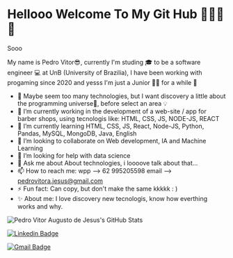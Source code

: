 # Hellooo Welcome To My Git Hub 👨🏾‍💻🚀
 
Sooo
<p>
My name is Pedro Vitor😎, currently I'm studing 🎓 to be a software engineer 💻 at UnB (University of Brazilia), I have been working with progaming since 2020 and yesss I'm just a Junior 👨‍🎓 for a while 🧠

- 🔬 Maybe seem too many technologies, but I want discovery a little about the programming universe🎇, before select an area 💡
- 🔭 I’m currently working in the development of a web-site / app for barber shops, using tecnologis like: HTML, CSS, JS, NODE-JS, REACT
- 🌱 I’m currently learning HTML, CSS, JS, React, Node-JS, Python, Pandas, MySQL, MongoDB, Java, English
- 👯 I’m looking to collaborate on Web development, IA and Machine Learning
- 🤔 I’m looking for help with data science 
- 💬 Ask me about About technologies, i loooove talk about that...
- 📫 How to reach me: wpp --> 62 995205598 email --> pedrovitora.jesus@gmail.com  
- ⚡ Fun fact: Can copy, but don't make the same kkkkk : ) 
- ✨ About me: I love discovery new tecnologis, know how everthing works and why.
<p>

![Pedro Vitor Augusto de Jesus's GitHub Stats](https://github-readme-stats.vercel.app/api?username=Peedrooo&text_color=DAA520&show_icons=true&bg_color=0D1117)
<p>


[![Linkedin Badge](https://img.shields.io/badge/-Pedro%20Jesus-DAA520?style=flat-square&logo=Linkedin&logoColor=blue&link=https://www.linkedin.com/in/pedro-jesus/)](https://www.linkedin.com/in/pedro-jesus-b6b6101ba/) 

[![Gmail Badge](https://img.shields.io/badge/-pedrovitora.jesus@gmail.com-DAA520?style=flat-square&logo=Gmail&link=mailto:pedrovitora.jesus@gmail.com)](mailto:pedrovitora.jesus@gmail.com)
